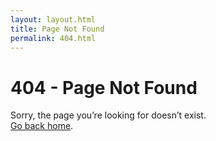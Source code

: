 ```yaml
---
layout: layout.html
title: Page Not Found
permalink: 404.html
---
```


# 404 - Page Not Found

Sorry, the page you’re looking for doesn’t exist.  
[Go back home](/).
